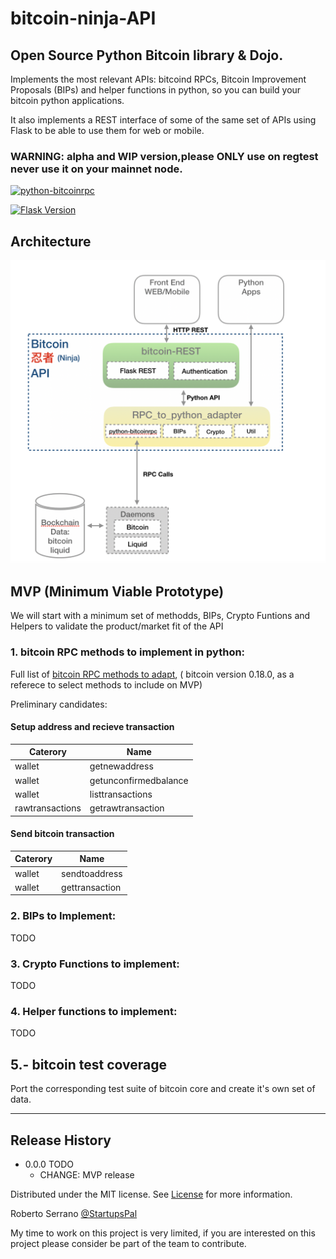 # bitcoin-ninja-API
  
## Open Source Python Bitcoin library &amp; Dojo.
   
Implements the most relevant APIs: bitcoind RPCs, Bitcoin Improvement Proposals (BIPs) and helper functions in python, so you can build your bitcoin python applications. 

It also implements a REST interface of some of the same set of APIs using Flask to be able to use them for web or mobile.

### WARNING: alpha and WIP version,please ONLY use on regtest never use it on your mainnet node.

[![python-bitcoinrpc][python-bitcoinrpc-image]][python-bitcoinrpc-url]

[![Flask Version][flask-image]][flask-url]


## Architecture 

![Architecture](https://github.com/bsg-dojo/bitcoin-ninja-API/blob/master/architecture/190522-Architecture.png)



## MVP (Minimum Viable Prototype) 

We will start with a minimum set of methodds, BIPs, Crypto Funtions and Helpers to validate the product/market fit of the API


### 1. bitcoin RPC methods to implement in python:

Full list of [bitcoin RPC methods to adapt](https://github.com/bsg-dojo/bitcoin-ninja-API/blob/master/RPCMethodstoImplement.py), ( bitcoin version 0.18.0, as a referece to select methods to include on MVP)

Preliminary candidates:

####  Setup address and recieve transaction

| Caterory        | Name                     |
| --------------- | ------------------------ |
| wallet          | getnewaddress            |
| wallet          | getunconfirmedbalance    |
| wallet          | listtransactions         |
| rawtransactions | getrawtransaction        |

#### Send bitcoin transaction 

| Caterory        | Name                     |
| --------------- |------------------------- |
| wallet          | sendtoaddress            |
| wallet          | gettransaction           |
 

### 2. BIPs to Implement:

TODO

### 3. Crypto Functions to implement:

TODO

### 4. Helper functions to implement:

TODO

## 5.- bitcoin test coverage

Port the corresponding test suite of bitcoin core and create it's own set of data.

---

## Release History
* 0.0.0 TODO
    * CHANGE: MVP release

Distributed under the MIT license. See 
[License](https://github.com/bsg-dojo/bitcoin-ninja-API/blob/master/LICENSE)
for more information. 


Roberto Serrano [@StartupsPal](https://twitter.com/StarupsPal)

My time to work on this project is very limited, if you are interested on this project please consider be part of the team to contribute.

<!-- Markdown link & img dfn's -->
[flask-image]: https://img.shields.io/badge/1.0.2-Flask-green.svg 
[flask-url]: https://www.fullstackpython.com/flask.html
[python-bitcoinrpc-image]: https://img.shields.io/badge/python--bitcoinrpc-1.0-lightgrey.svg 
[python-bitcoinrpc-url]: https://github.com/jgarzik/python-bitcoinrpc

